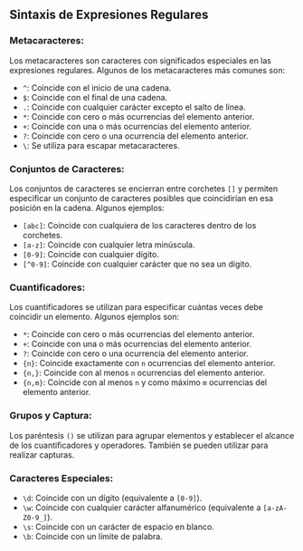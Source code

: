 ## Sintaxis de Expresiones Regulares

### Metacaracteres:

Los metacaracteres son caracteres con significados especiales en las expresiones regulares. Algunos de los metacaracteres más comunes son:

- `^`: Coincide con el inicio de una cadena.
- `$`: Coincide con el final de una cadena.
- `.`: Coincide con cualquier carácter excepto el salto de línea.
- `*`: Coincide con cero o más ocurrencias del elemento anterior.
- `+`: Coincide con una o más ocurrencias del elemento anterior.
- `?`: Coincide con cero o una ocurrencia del elemento anterior.
- `\`: Se utiliza para escapar metacaracteres.

### Conjuntos de Caracteres:

Los conjuntos de caracteres se encierran entre corchetes `[]` y permiten especificar un conjunto de caracteres posibles que coincidirían en esa posición en la cadena. Algunos ejemplos:

- `[abc]`: Coincide con cualquiera de los caracteres dentro de los corchetes.
- `[a-z]`: Coincide con cualquier letra minúscula.
- `[0-9]`: Coincide con cualquier dígito.
- `[^0-9]`: Coincide con cualquier carácter que no sea un dígito.

### Cuantificadores:

Los cuantificadores se utilizan para especificar cuántas veces debe coincidir un elemento. Algunos ejemplos son:

- `*`: Coincide con cero o más ocurrencias del elemento anterior.
- `+`: Coincide con una o más ocurrencias del elemento anterior.
- `?`: Coincide con cero o una ocurrencia del elemento anterior.
- `{n}`: Coincide exactamente con `n` ocurrencias del elemento anterior.
- `{n,}`: Coincide con al menos `n` ocurrencias del elemento anterior.
- `{n,m}`: Coincide con al menos `n` y como máximo `m` ocurrencias del elemento anterior.

### Grupos y Captura:

Los paréntesis `()` se utilizan para agrupar elementos y establecer el alcance de los cuantificadores y operadores. También se pueden utilizar para realizar capturas.

### Caracteres Especiales:

- `\d`: Coincide con un dígito (equivalente a `[0-9]`).
- `\w`: Coincide con cualquier carácter alfanumérico (equivalente a `[a-zA-Z0-9_]`).
- `\s`: Coincide con un carácter de espacio en blanco.
- `\b`: Coincide con un límite de palabra.


